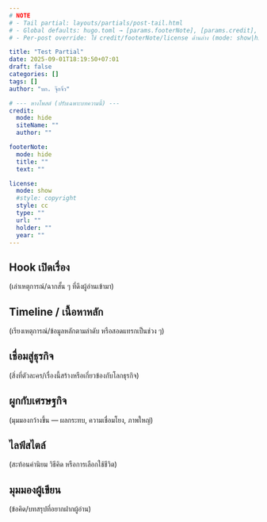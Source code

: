 ```yaml
---
# NOTE
# - Tail partial: layouts/partials/post-tail.html
# - Global defaults: hugo.toml → [params.footerNote], [params.credit], [params.license]
# - Per-post override: ใช้ credit/footerNote/license ด้านล่าง (mode: show|hide)

title: "Test Partial"
date: 2025-09-01T18:19:50+07:01
draft: false
categories: []
tags: []
author: "บก. จุ๊กจิ๋ว"

# --- หางโพสต์ (ปรับเฉพาะบทความนี้) ---
credit:
  mode: hide
  siteName: ""
  author: ""

footerNote:
  mode: hide
  title: ""
  text: ""

license:
  mode: show
  #style: copyright
  style: cc
  type: ""
  url: ""
  holder: ""
  year: ""
---
```


## Hook เปิดเรื่อง
(เล่าเหตุการณ์/ฉากสั้น ๆ ที่ดึงผู้อ่านเข้ามา)

## Timeline / เนื้อหาหลัก
(เรียงเหตุการณ์/ข้อมูลหลักตามลำดับ หรือสอดแทรกเป็นช่วง ๆ)

## เชื่อมสู่ธุรกิจ
(สิ่งที่ตัวละคร/เรื่องนี้สร้างหรือเกี่ยวข้องกับโลกธุรกิจ)

## ผูกกับเศรษฐกิจ
(มุมมองกว้างขึ้น — ผลกระทบ, ความเชื่อมโยง, ภาพใหญ่)

## ไลฟ์สไตล์
(สะท้อนค่านิยม วิธีคิด หรือการเลือกใช้ชีวิต)

## มุมมองผู้เขียน
(ข้อคิด/บทสรุปที่อยากฝากผู้อ่าน)
